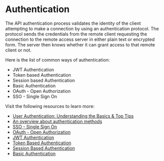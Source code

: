 # Authentication

The API authentication process validates the identity of the client attempting to make a connection by using an authentication protocol. The protocol sends the credentials from the remote client requesting the connection to the remote access server in either plain text or encrypted form. The server then knows whether it can grant access to that remote client or not.

Here is the list of common ways of authentication:

- JWT Authentication
- Token based Authentication
- Session based Authentication
- Basic Authentication
- OAuth - Open Authorization
- SSO - Single Sign On

Visit the following resources to learn more:

- [User Authentication: Understanding the Basics & Top Tips](https://swoopnow.com/user-authentication/)
- [An overview about authentication methods](https://betterprogramming.pub/how-do-you-authenticate-mate-f2b70904cc3a)
- [SSO - Single Sign On](https://stemdo-roadmap.io/guides/sso)
- [OAuth - Open Authorization](https://stemdo-roadmap.io/guides/oauth)
- [JWT Authentication](https://stemdo-roadmap.io/guides/jwt-authentication)
- [Token Based Authentication](https://stemdo-roadmap.io/guides/token-authentication)
- [Session Based Authentication](https://stemdo-roadmap.io/guides/session-authentication)
- [Basic Authentication](https://stemdo-roadmap.io/guides/basic-authentication)
